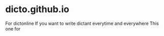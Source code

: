 # dicto.github.io
For dictonline
If you want to write dictant everytime and everywhere
This one for
